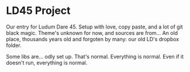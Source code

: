 # LD45 Project

Our entry for Ludum Dare 45. Setup with love, copy paste, and a lot of git black magic.
Theme's unknown for now, and sources are from... An old place, thousands years old and
forgoten by many: our old LD's dropbox folder.

Some libs are... odly set up. That's normal. Everything is normal. Even if it doesn't
run, everything is normal.
